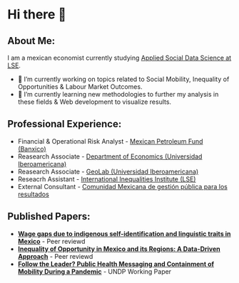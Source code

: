 # Hi there 👋

<!--
**PedroToL/PedroTol** is a ✨ _special_ ✨ repository because its `README.md` (this file) appears on your GitHub profile.

Here are some ideas to get you started:

- 🔭 I’m currently working on ...
- 🌱 I’m currently learning ...
- 👯 I’m looking to collaborate on ...
- 🤔 I’m looking for help with ...
- 💬 Ask me about ...
- 📫 How to reach me: ...
- 😄 Pronouns: ...
- ⚡ Fun fact: ...
-->
## About Me:

I am a mexican economist currently studying [Applied Social Data Science at LSE](https://www.lse.ac.uk/study-at-lse/Graduate/degree-programmes-2023/MSc-Applied-Social-Data-Science).

- 🔭 I’m currently working on topics related to Social Mobility, Inequality of Opportunities & Labour Market Outcomes. 
- 🌱 I’m currently learning new methodologies to further my analysis in these fields & Web development to visualize results.

## Professional Experience:

- Financial & Operational Risk Analyst - [Mexican Petroleum Fund (Banxico)](https://www.fmped.org.mx/index.html)
- Reasearch Associate - [Department of Economics (Universidad Iberoamericana)](https://ibero.mx/economia)
- Reasearch Associate - [GeoLab (Universidad Iberoamericana)](http://www.iberoeconomia.mx/)
- Reseacrh Assistant - [International Inequalities Institute (LSE)](https://www.lse.ac.uk/international-inequalities)
- External Consultant - [Comunidad Mexicana de gestión pública para los resultados](http://www.comunidadmexicana.org.mx/) 

## Published Papers: 

- [**Wage gaps due to indigenous self-identification and linguistic traits in Mexico**](https://sobremexico-revista.ibero.mx/index.php/Revista_Sobre_Mexico/article/view/94) - Peer reviewd
- [**Inequality of Opportunity in Mexico and its Regions: A Data-Driven Approach**](https://www.tandfonline.com/doi/full/10.1080/00220388.2022.2055465) - Peer reviewd
- [**Follow the Leader? Public Health Messaging and Containment of Mobility During a Pandemic**](https://www.undp.org/latin-america/publications/follow-leader-public-health-messaging-and-containment-mobility-during-pandemic) - UNDP Working Paper
